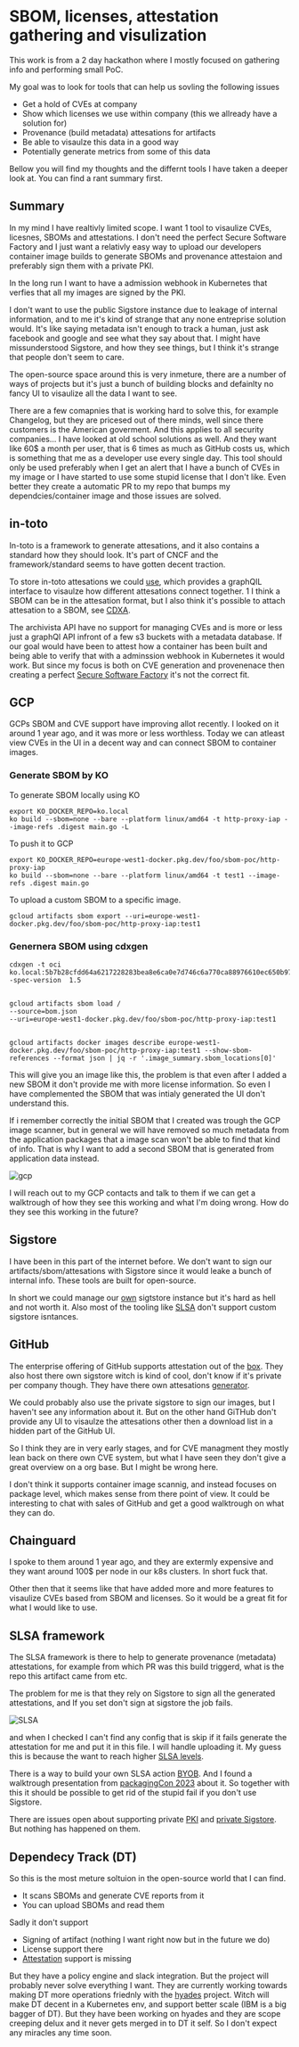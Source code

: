 # SBOM, licenses, attestation gathering and visulization

This work is from a 2 day hackathon where I mostly focused on gathering info and performing small PoC.

My goal was to look for tools that can help us sovling the following issues

- Get a hold of CVEs at company
- Show which licenses we use within company (this we allready have a solution for)
- Provenance (build metadata) attesations for artifacts
- Be able to visaulze this data in a good way
- Potentially generate metrics from some of this data

Bellow you will find my thoughts and the differnt tools I have taken a deeper look at.
You can find a rant summary first.

## Summary

In my mind I have realtivly limited scope. I want 1 tool to visaulize CVEs, licesnes, SBOMs and attestations.
I don't need the perfect Secure Software Factory and I just want a relativly easy way to upload our developers container image builds
to generate SBOMs and provenance attestaion and preferably sign them with a private PKI.

In the long run I want to have a admission webhook in Kubernetes that verfies that all my images are signed by the PKI.

I don't want to use the public Sigstore instance due to leakage of internal information, and to me it's kind of strange that any none entreprise solution would.
It's like saying metadata isn't enough to track a human, just ask facebook and google and see what they say about that.
I might have missunderstood Sigstore, and how they see things, but I think it's strange that people don't seem to care.

The open-source space around this is very inmeture, there are a number of ways of projects but it's just a bunch of building blocks and defainlty no fancy UI to visaulize all the data I want to see.

There are a few comapnies that is working hard to solve this, for example Changelog, but they are pricesed out of there minds, well since there customers is the American goverment.
And this applies to all security companies... I have looked at old school solutions as well.
And they want like 60$ a month per user, that is 6 times as much as GitHub costs us, which is something that me as a developer use every single day.
This tool should only be used preferably when I get an alert that I have a bunch of CVEs in my image or I have started to use some stupid license that I don't like.
Even better they create a automatic PR to my repo that bumps my dependcies/container image and those issues are solved.

## in-toto

In-toto is a framework to generate attesations, and it also contains a standard how they should look.
It's part of CNCF and the framework/standard seems to have gotten decent traction.

To store in-toto attesations we could [use](https://github.com/in-toto/archivista), which provides a graphQlL interface
to visaulze how different attesations connect together.
1
I think a SBOM can be in the attesation format, but I also think it's possible to attach attesation to a SBOM, see [CDXA](https://cyclonedx.org/capabilities/attestations/).

The archivista API have no support for managing CVEs and is more or less just a graphQl API infront of a few s3 buckets with a metadata database.
If our goal would have been to attest how a container has been built and being able to verify that with a adminssion webhook in Kubernetes it would work.
But since my focus is both on CVE generation and provenenace then creating a perfect [Secure Software Factory](https://www.chainguard.dev/unchained/secure-your-software-factory-with-melange-and-apko) it's not the correct fit.

## GCP

GCPs SBOM and CVE support have improving allot recently. I looked on it around 1 year ago, and it was more or less worthless.
Today we can atleast view CVEs in the UI in a decent way and can connect SBOM to container images.

### Generate SBOM by KO

To generate SBOM locally using KO

```shell
export KO_DOCKER_REPO=ko.local
ko build --sbom=none --bare --platform linux/amd64 -t http-proxy-iap --image-refs .digest main.go -L
```

To push it to GCP

```shell
export KO_DOCKER_REPO=europe-west1-docker.pkg.dev/foo/sbom-poc/http-proxy-iap
ko build --sbom=none --bare --platform linux/amd64 -t test1 --image-refs .digest main.go
```

To upload a custom SBOM to a specific image.

```shell
gcloud artifacts sbom export --uri=europe-west1-docker.pkg.dev/foo/sbom-poc/http-proxy-iap:test1
```

### Genernera SBOM using cdxgen

```shell
cdxgen -t oci ko.local:5b7b28cfdd64a6217228283bea8e6ca0e7d746c6a770ca88976610ec650b97be -spec-version  1.5


gcloud artifacts sbom load /
--source=bom.json
--uri=europe-west1-docker.pkg.dev/foo/sbom-poc/http-proxy-iap:test1


gcloud artifacts docker images describe europe-west1-docker.pkg.dev/foo/sbom-poc/http-proxy-iap:test1 --show-sbom-references --format json | jq -r '.image_summary.sbom_locations[0]'
```

This will give you an image like this, the problem is that even after I added a new SBOM it don't provide me with more license information.
So even I have complemented the SBOM that was intialy generated the UI don't understand this.

If i remember correctly the initial SBOM that I created was trough the GCP image scanner, but in general we will have removed so much
metadata from the application packages that a image scan won't be able to find that kind of info. That is why I want to add a second SBOM that is generated from application data instead.

![gcp](./img/gcp_cve.png)

I will reach out to my GCP contacts and talk to them if we can get a walktrough of how they see this working and what I'm doing wrong.
How do they see this working in the future?

## Sigstore

I have been in this part of the internet before.
We don't want to sign our artifacts/sbom/attesations with Sigstore since it would leake a bunch of internal info. These tools are built for open-source.

In short we could manage our [own](https://github.com/sigstore/scaffolding) sigtstore instance but it's hard as hell and not worth it.
Also most of the tooling like [SLSA](https://slsa.dev/) don't support custom sigstore isntances.

## GitHub

The enterprise offering of GitHub supports attestation out of the [box](https://docs.github.com/en/actions/security-for-github-actions/using-artifact-attestations/using-artifact-attestations-to-establish-provenance-for-builds).
They also host there own sigstore witch is kind of cool, don't know if it's private per company though.
They have there own attesations [generator](https://github.com/actions/attest-build-provenance).

We could probably also use the private sigstore to sign our images, but I haven't see any information about it.
But on the other hand GiTHub don't provide any UI to visaulze the attesations other then a download list in a hidden part of the GitHub UI.

So I think they are in very early stages, and for CVE managment they mostly lean back on there own CVE system, but what I have seen they don't give a great
overview on a org base. But I might be wrong here.

I don't think it supports container image scannig, and instead focuses on package level, which makes sense from there point of view.
It could be interesting to chat with sales of GitHub and get a good walktrough on what they can do.

## Chainguard

I spoke to them around 1 year ago, and they are extermly expensive and they want around 100$ per node in our k8s clusters.
In short fuck that.

Other then that it seems like that have added more and more features to visaulize CVEs based from SBOM and licenses.
So it would be a great fit for what I would like to use.

## SLSA framework

The SLSA framework is there to help to generate provenance (metadata) attestations, for example from which PR was this build triggerd,
what is the repo this artifact came from etc.

The problem for me is that they rely on Sigstore to sign all the generated attestations, and If you set don't sign at sigstore the job fails.

![SLSA](./img/SLSA-attestation.png)

and when I checked I can't find any config that is skip if it fails generate the attestation for me and put it in this file.
I will handle uploading it. My guess this is because the want to reach higher [SLSA levels](https://slsa.dev/spec/v1.0/levels).

There is a way to build your own SLSA action [BYOB](https://github.com/slsa-framework/slsa-github-generator/blob/main/BYOB.md).
And I found a walktrough presentation from [packagingCon 2023](https://www.youtube.com/watch?v=2ylWiUokBRw&ab_channel=PackagingCon) about it.
So together with this it should be possible to get rid of the stupid fail if you don't use Sigstore.

There are issues open about supporting private [PKI](https://github.com/slsa-framework/slsa-github-generator/issues/34)
and [private Sigstore](https://github.com/slsa-framework/slsa-github-generator/issues/3607). But nothing has happened on them.

## Dependecy Track (DT)

So this is the most meture soltuion in the open-source world that I can find.

- It scans SBOMs and generate CVE reports from it
- You can upload SBOMs and read them

Sadly it don't support

- Signing of artifact (nothing I want right now but in the future we do)
- License support there
- [Attestation](https://github.com/DependencyTrack/dependency-track/issues/651) support is missing

But they have a policy engine and slack integration.
But the project will probably never solve everything I want. They are currently working towards making DT more operations friednly with the [hyades](https://github.com/DependencyTrack/hyades/) project.
Witch will make DT decent in a Kubernetes env, and support better scale (IBM is a big bagger of DT).
But they have been working on hyades and they are scope creeping delux and it never gets merged in to DT it self. So I don't expect any miracles any time soon.
